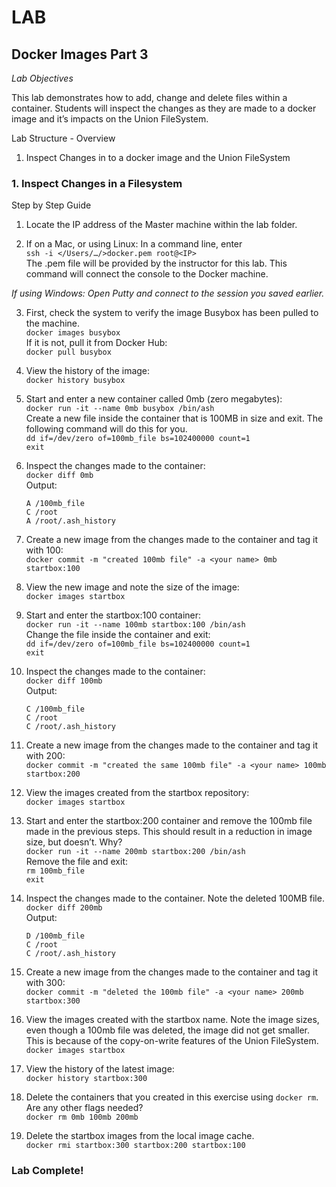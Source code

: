 # LAB
## Docker Images Part 3

*Lab Objectives*

This lab demonstrates how to add, change and delete files within a container. Students will inspect the changes as they are made to a docker image and it’s impacts on the Union FileSystem.

Lab Structure - Overview
1.	Inspect Changes in to a docker image and the Union FileSystem
 
### 1. Inspect Changes in a Filesystem
Step by Step Guide
1.	Locate the IP address of the Master machine within the lab folder.

2.	If on a Mac, or using Linux:
In a command line, enter  
`ssh -i </Users/…/>docker.pem root@<IP>`  
The .pem file will be provided by the instructor for this lab. This command will connect the console to the Docker machine.

*If using Windows: Open Putty and connect to the session you saved earlier.*
 

3.	First, check the system to verify the image Busybox has been pulled to the machine.  
    `docker images busybox`  
If it is not, pull it from Docker Hub:  
    `docker pull busybox`

4.	View the history of the image:  
    `docker history busybox`

5.	Start and enter a new container called 0mb (zero megabytes):  
    `docker run -it --name 0mb busybox /bin/ash`  
Create a new file inside the container that is 100MB in size and exit. The following command will do this for you.   
    `dd if=/dev/zero of=100mb_file bs=102400000 count=1`  
    `exit`  

6.	Inspect the changes made to the container:  
    `docker diff 0mb`  
Output:  
    ```
    A /100mb_file
    C /root
    A /root/.ash_history
    ```

7.	Create a new image from the changes made to the container and tag it with 100:  
    `docker commit -m "created 100mb file" -a <your name> 0mb startbox:100`

8.	View the new image and note the size of the image:  
    `docker images startbox`

9.	Start and enter the startbox:100 container:  
    `docker run -it --name 100mb startbox:100 /bin/ash`  
Change the file inside the container and exit:  
    `dd if=/dev/zero of=100mb_file bs=102400000 count=1`  
    `exit`

10.	Inspect the changes made to the container:  
    `docker diff 100mb`  
Output:
    ```
    C /100mb_file
    C /root
    C /root/.ash_history
    ```

11.	Create a new image from the changes made to the container and tag it with 200:  
    `docker commit -m "created the same 100mb file" -a <your name> 100mb startbox:200`

12.	View the images created from the startbox repository:  
    `docker images startbox`

13.	Start and enter the startbox:200 container and remove the 100mb file made in the previous steps. This should result in a reduction in image size, but doesn’t. Why?  
    `docker run -it --name 200mb startbox:200 /bin/ash`  
Remove the file and exit:  
    `rm 100mb_file`  
    `exit`  

14.	Inspect the changes made to the container. Note the deleted 100MB file.  
    `docker diff 200mb`  
Output:
    ```
    D /100mb_file
    C /root
    C /root/.ash_history
    ```

15.	Create a new image from the changes made to the container and tag it with 300:  
    `docker commit -m "deleted the 100mb file" -a <your name> 200mb startbox:300`

16.	View the images created with the startbox name. Note the image sizes, even though a 100mb file was deleted, the image did not get smaller. This is because of the copy-on-write features of the Union FileSystem.  
    `docker images startbox`

17.	View the history of the latest image:  
    `docker history startbox:300`

18.	Delete the containers that you created in this exercise using `docker rm`. Are any other flags needed?  
    `docker rm 0mb 100mb 200mb`

18.	Delete the startbox images from the local image cache.  
    `docker rmi startbox:300 startbox:200 startbox:100`

### Lab Complete!

<!-- 
LastTested: 2018-09-28
OS: Ubuntu 18.04
DockerVersion: 18.06.1-ce, build e68fc7a
-->
